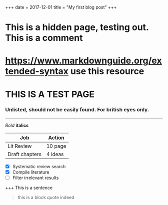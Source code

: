 +++
date = 2017-12-01
title = "My first blog post"
+++

# This is a hidden page, testing out. This is a comment
# https://www.markdownguide.org/extended-syntax use this resource

# THIS IS A TEST PAGE
### Unlisted, should not be easily found. For british eyes only.
___

*Bold*
**italics**

| Job         | Action      |
| ----------- | ----------- |
| Lit Review  | 10 page     |
| Draft chapters  | 4 ideas      |


- [x] Systematic review search
- [x] Compile literature
- [ ] Filter irrelevant results

+++
This is a sentence
> this is a block quote
indeed
